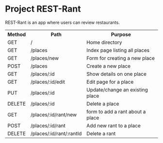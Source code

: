 # Project REST-Rant

REST-Rant is an app where users can review restaurants.

<table>
    <tr>
        <th>Method</th>
        <th>Path</th>
        <th>Purpose</th>
    </tr>
    <tr>
        <td>GET</td>
        <td>/</td>
        <td>Home directory</td>
    </tr>
    <tr>
        <td>GET</td>
        <td>/places</td>
        <td>Index page listing all places</td>
    </tr>
    <tr>
        <td>GET</td>
        <td>/places/new</td>
        <td>Form for creating a new place</td>
    </tr>
    <tr>
        <td>POST</td>
        <td>/places</td>
        <td>Create a new place</td>
    </tr>
    <tr>
        <td>GET</td>
        <td>/places/:id</td>
        <td>Show details on one place</td>
    </tr>
    <tr>
        <td>GET</td>
        <td>/places/:id/edit</td>
        <td>Edit page for a place</td>
    </tr>
    <tr>
        <td>PUT</td>
        <td>/places/:id</td>
        <td>Update/change an existing place</td>
    </tr>
    <tr>
        <td>DELETE</td>
        <td>/places/:id</td>
        <td>Delete a place</td>
    </tr>
    <tr>
        <td>GET</td>
        <td>/places/:id/rant/new</td>
        <td>form to add a rant about a place</td>
    </tr>
    <tr>
        <td>POST</td>
        <td>/places/:id/rant</td>
        <td>Add new rant to a place</td>
    </tr>
    <tr>
        <td>DELETE</td>
        <td>/places/:id/rant/:rantId</td>
        <td>Delete a rant</td>
    </tr>
</table>